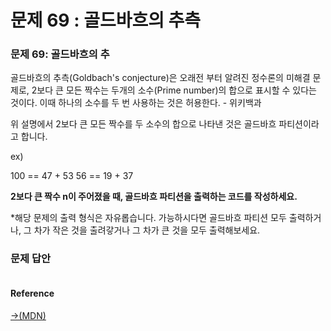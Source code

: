 # 문제 69 : 골드바흐의 추측

### 문제 69: 골드바흐의 추

골드바흐의 추측\(Goldbach's conjecture\)은 오래전 부터 알려진 정수론의 미해결 문제로, 2보다 큰 모든 짝수는 두개의 소수\(Prime number\)의 합으로 표시할 수 있다는 것이다. 이때 하나의 소수를 두 번 사용하는 것은 허용한다.    - 위키백과

위 설명에서 2보다 큰 모든 짝수를 두 소수의 합으로 나타낸 것은 골드바흐 파티션이라고 합니다. 

  ex\)

100 == 47 + 53                                                                                                                                                                            56  == 19 + 37

**2보다 큰 짝수 n이 주어졌을 때, 골드바흐 파티션을 출력하는 코드를 작성하세요.**

\*해당 문제의 출력 형식은 자유롭습니다. 가능하시다면 골드바흐 파티션 모두 출력하거나, 그 차가 작은 것을 출려갛거나 그 차가 큰 것을 모두 출력해보세요.





### 문제 답안



```javascript

```

#### Reference

[→\(MDN\)](https://developer.mozilla.org/ko/docs/Web/JavaScript/Reference/Global_Objects/Date/Date)

